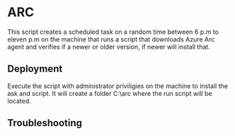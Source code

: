 # ARC
This script creates a scheduled task on a random time between 6 p.m to eleven p.m on the machine that runs a script that downloads Azure Arc agent and verifies if a newer or older version, if newer will install that.
## Deployment ##
Execute the script with administrator priviligies on the machine to install the ask and script. It will create a folder C:\arc where the run script will be located.

## Troubleshooting ##
